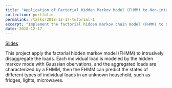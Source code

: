 ```yaml
---
title: "Application of Factorial Hidden Markov Model (FHMM) to Non-intrusive Load Monitoring"
collection: portfolio 
permalink: /talks/2018-12-17-tutorial-1
excerpt: "Implement the factorial hidden markov chain model (FHMM) to disaggregate loads <img src='/images/FHMM.png'>"
date: 2018-12-17 
---
```


[Slides](http://Wendy0601.github.io/files/FHMM.pdf)

This project apply the factorial hidden markov model (FHMM) to intrusively disaggregate the loads. Each individual load is modeled by the hidden markov mode with Gaussian obervations, and the aggregated loads are characterized by a FHMM, then the FHMM can predict the states of different types of individual loads in an unknown household, such as fridges, lights, microwaves.
